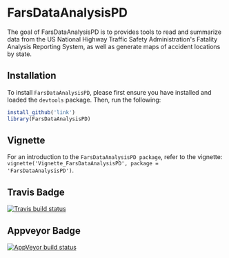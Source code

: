 
FarsDataAnalysisPD
==================

The goal of FarsDataAnalysisPD is to provides tools to read and summarize data from the US National Highway Traffic Safety Administration's Fatality Analysis Reporting System, as well as generate maps of accident locations by state.

Installation
------------

To install `FarsDataAnalysisPD`, please first ensure you have installed and loaded the `devtools` package. Then, run the following:

``` r
install_github('link')
library(FarsDataAnalysisPD)
```

Vignette
--------

For an introduction to the `FarsDataAnalysisPD package`, refer to the vignette: `vignette('Vignette_FarsDataAnalysisPD', package = 'FarsDataAnalysisPD')`.

Travis Badge
------------

[![Travis build status](https://travis-ci.com/Paul-Draper/FarsDataAnalysisPD.svg?branch=master)](https://travis-ci.com/Paul-Draper/FarsDataAnalysisPD)

Appveyor Badge
--------------

[![AppVeyor build status](https://ci.appveyor.com/api/projects/status/github/Paul-Draper/FarsDataAnalysisPD?branch=master&svg=true)](https://ci.appveyor.com/project/Paul-Draper/FarsDataAnalysisPD)
